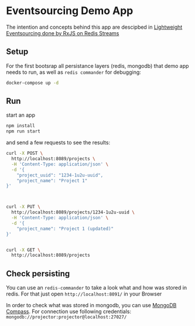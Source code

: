 # Eventsourcing Demo App

The intention and concepts behind this app are descipbed in [Lightweight Eventsourcing done by RxJS on Redis Streams](https://medium.com/@zavalit/lightweight-eventsourcing-done-by-rxjs-on-redis-streams-28ce706991b2)

## Setup

For the first bootsrap all persistance layers (redis, mongodb) that demo app needs to run, as well as `redis commander` for debugging:
```sh
docker-compose up -d
```


## Run

start an app 
```sh
npm install
npm run start
````


and send a few requests to see the results:
```sh
curl -X POST \
  http://localhost:8089/projects \
  -H 'Content-Type: application/json' \
  -d '{
	"project_uuid": "1234-1u2u-uuid",
	"project_name": "Project 1"
}'



curl -X PUT \
  http://localhost:8089/projects/1234-1u2u-uuid \
  -H 'Content-Type: application/json' \
  -d '{
	"project_name": "Project 1 (updated)"
}'


curl -X GET \
  http://localhost:8089/projects

````




## Check persisting


You can use an `redis-commander` to take a look what and how was stored in redis. For that just open `http://localhost:8091/` in your Browser

In order to check what was stored in mongodb, you can use [MongoDB Compass](https://www.mongodb.com/download-center/compass). For connection use following credentials: `mongodb://projector:projector@localhost:27027/`



